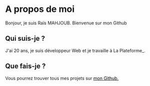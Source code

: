 
# A propos de moi

Bonjour, je suis Raïs MAHJOUB. Bienvenue sur mon Github

<h2>Qui suis-je ?</h2>
<p>J'ai 20 ans, je suis développeur Web et je travaille à La Plateforme_.</p>

<h2>Que fais-je ?</h2>
<p>Vous pourrez trouver tous mes projets sur <a href="https://www.github.com/rais-mahjoub" style="color: black">mon Github.<a></p>

